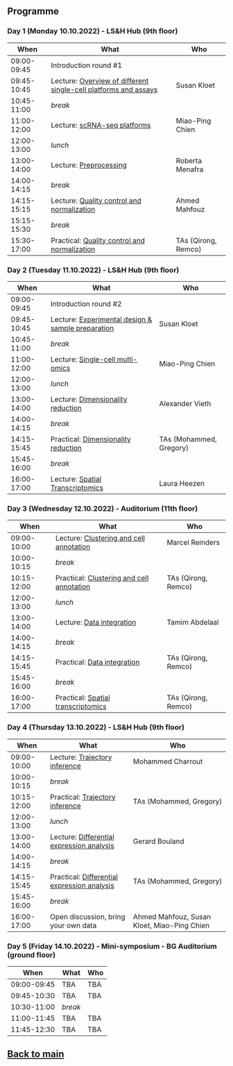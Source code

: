 ## Programme

### Day 1 (Monday 10.10.2022) - LS&H Hub (9th floor)
| When | What | Who |
| ------------- | ------------- | ------------- |
|09:00-09:45 |Introduction round #1 |  |
|09:45-10:45 |Lecture: [Overview of different single-cell platforms and assays](Lectures/Day1_Overview_single_cell_sequencing_Kloet.pdf) | Susan Kloet |
|10:45-11:00 |_break_ |  |
|11:00-12:00 |Lecture: [scRNA-seq platforms](Lectures/Day1_scRNAseq_platforms_MPChien_2022.pdf) | Miao-Ping Chien |
|12:00-13:00 |_lunch_ |  |
|13:00-14:00 |Lecture: [Preprocessing](Lectures/Day1_SingleCell_pre-process_Menafra_2022.pdf) | Roberta Menafra |
|14:00-14:15 |_break_| |
|14:15-15:15 |Lecture: [Quality control and normalization](Lectures/Day1_QC_and_Normalization_Mahfouz.pdf) | Ahmed Mahfouz |
|15:15-15:30 |_break_ | |
|15:30-17:00 |Practical: [Quality control and normalization](session-qc-normalization/QC_Normalization.md) | TAs (Qirong, Remco) |

### Day 2 (Tuesday 11.10.2022) - LS&H Hub (9th floor)
| When | What | Who |
| ------------- | ------------- | ------------- |
|09:00-09:45 |Introduction round #2 |  |
|09:45-10:45 |Lecture: [Experimental design & sample preparation](Lectures/Day2_Sample_prep_and_experimental_design_Kloet.pdf) | Susan Kloet |
|10:45-11:00 |_break_ |  |
|11:00-12:00 |Lecture: [Single-cell multi-omics](Lectures/Day2_Single-cell_multi_omics_Chien.pdf) | Miao-Ping Chien |
|12:00-13:00 |_lunch_ |  |
|13:00-14:00 |Lecture: [Dimensionality reduction](Lectures/Day2_Dimensionality_Reduction_Hollt.pdf) | Alexander Vieth |
|14:00-14:15 |_break_ | |
|14:15-15:45 |Practical: [Dimensionality reduction](session-dimensionalityreduction/Dimensionality_Reduction.md) | TAs (Mohammed, Gregory) |
|15:45-16:00 |_break_ | |
|16:00-17:00 |Lecture: [Spatial Transcriptomics](Lectures/Day3_Spatial_transcriptomics_Alemany.pdf) | Laura Heezen |

### Day 3 (Wednesday 12.10.2022) - Auditorium (11th floor)
| When | What | Who |
| ------------- | ------------- | ------------- |
|09:00-10:00 |Lecture: [Clustering and cell annotation](Lectures/Day3_clustering_cell_annotation_Michielsen.pdf) | Marcel Reinders |
|10:00-10:15 |_break_ |  |
|10:15-12:00 |Practical: [Clustering and cell annotation](session-clustering/Clustering.md) | TAs  (Qirong, Remco) |
|12:00-13:00 |_lunch_ |  |
|13:00-14:00 |Lecture: [Data integration](Lectures/Day3_Data_Integration_Abdelaal.pdf) | Tamim Abdelaal |
|14:00-14:15 |_break_ | |
|14:15-15:45 |Practical: [Data integration](session-integration/Data_Integration.md) | TAs (Qirong, Remco) |
|15:45-16:00 |_break_ | |
|16:00-17:00 |Practical: [Spatial transcriptomics](session-integration/Spatial_Transcriptomics.md) | TAs (Qirong, Remco) |

### Day 4 (Thursday 13.10.2022) - LS&H Hub (9th floor)
| When | What | Who |
| ------------- | ------------- | ------------- |
|09:00-10:00 |Lecture: [Trajectory inference](Lectures/Day4_trajectory_inference_Charrout.pdf) | Mohammed Charrout |
|10:00-10:15 |_break_ |  |
|10:15-12:00 |Practical: [Trajectory inference](session-trajectories/session-trajectories.md) | TAs (Mohammed, Gregory) |
|12:00-13:00 |_lunch_ |  |
|13:00-14:00 |Lecture: [Differential expression analysis](Lectures/Day4_Differential_expression_Mahfouz.pdf) | Gerard Bouland |
|14:00-14:15 |_break_ | |
|14:15-15:45 |Practical: [Differential expression analysis](session-differentialexpression/Differential_Expression.md) | TAs (Mohammed, Gregory) |
|15:45-16:00 |_break_ | |
|16:00-17:00 |Open discussion, bring your own data | Ahmed Mahfouz, Susan Kloet, Miao-Ping Chien |

### Day 5 (Friday 14.10.2022) - Mini-symposium - BG Auditorium (ground floor)
| When | What | Who |
| ------------- | ------------- | ------------- |
|09:00-09:45 | TBA | TBA |
|09:45-10:30 | TBA | TBA |
|10:30-11:00 |_break_ | |
|11:00-11:45 | TBA | TBA |
|11:45-12:30 | TBA | TBA |


## [Back to main](README.md)
